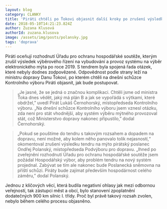 ```yaml
---
layout: blog
category: CLANKY
title: 'Piráti chtěli po Ťokovi objasnit další kroky po zrušení výsledku tendru na mýtné'
date: 2018-05-10T14:21:23.824Z
author: Zuzana Klusová
authorId: zuzana.klusova
image: /assets/img/posts/polansky.jpg
tags: 'doprava'
---
```


 
Piráti oceňují rozhodnutí Úřadu pro ochranu hospodářské soutěže, kterým zrušil výsledek výběrového řízení na vybudování a provoz systému na výběr elektronického mýta po roce 2019. S tendrem byla spojená řada otázek, které nebyly dodnes zodpovězené. Odpovědnost podle strany leží na ministru dopravy Danu Ťokovi, po kterém chtěli na dnešní schůzce Kontrolního výboru Piráti objasnit, jak bude postupovat.
 
> „Je jasné, že se jedná o značnou komplikaci. Chtěli jsme od ministra Ťoka dnes vědět, jaký má plán B a jak se vypořádá s výtkami, které obdržel,” uvedl Pirát Lukáš Černohorský, místopředseda Kontrolního výboru. „Na dnešní schůzce Kontrolního výboru jsem vznesl otázku, zda není pro stát vhodnější, aby systém výběru mýtného provozoval stát, což Ministerstvo dopravy nakonec připustilo,” dodal Černohorský.
 
> „Pokud se pouštíme do tendru s takovým rozsahem a dopadem na dopravu, není možné, aby kolem něho panovalo tolik nejasností,“ okomentoval zrušení výsledku tendru na mýto pirátský poslanec Ondřej Polanský, místopředseda Podvýboru pro dopravu. „Ihned po zveřejnění rozhodnutí Úřadu pro ochranu hospodářské soutěže jsem požádal Hospodářský výbor, aby problém tendru na nový systém projednal. Zabývat se tím ale nakonec bude Poslanecká sněmovna na příští schůzi. Piráty bude zajímat především hospodárnost celého záměru,” dodal Polanský.
 
Jednou z klíčových věcí, která budila negativní ohlasy jak mezi odbornou veřejností, tak zástupci měst a obcí, bylo stanovení zpoplatnění dodatečných 900 km silnic I. třídy. Proč byl právě takový rozsah zvolen, nebylo během celého procesu objasněno.

